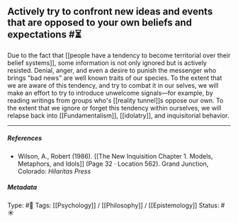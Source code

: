 ## Actively try to confront new ideas and events that are opposed to your own beliefs and expectations #⏳

Due to the fact that [[people have a tendency to become territorial over their belief systems]], some information is not only ignored but is actively resisted. Denial, anger, and even a desire to punish the messenger who brings "bad news" are well known traits of our species. To the extent that we are aware of this tendency, and try to combat it in our selves, we will make an effort to try to introduce unwelcome signals—for example, by reading writings from groups who's [[reality tunnel]]s oppose our own. To the extent that we ignore or forget this tendency within ourselves, we will relapse back into [[Fundamentalism]], [[idolatry]], and inquisitorial behavior. 

___

##### References

- Wilson, A., Robert (1986). [[The New Inquisition Chapter 1. Models, Metaphors, and Idols]] (Page 32 · Location 562). Grand Junction, Colorado: _Hilaritas Press_

##### Metadata

Type: #🔴 
Tags: [[Psychology]] / [[Philosophy]] / [[Epistemology]] 
Status: #☀️ 